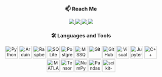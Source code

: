 <div align="center">

### 📫 Reach Me

<p>
  <a href="https://www.linkedin.com/in/esracesur4/" target="_blank">
    <img src="https://img.shields.io/badge/LinkedIn-blue?style=for-the-badge&logo=linkedin&logoColor=white"/>
  </a>

  <a href="https://medium.com/@esracesur20" target="_blank">
    <img src="https://img.shields.io/badge/Medium-12100E?style=for-the-badge&logo=medium&logoColor=white"/>
  </a>
  
  <a href="https://www.kaggle.com/esracesur0" target="_blank">
    <img src="https://img.shields.io/badge/Kaggle-20BEFF?style=for-the-badge&logo=kaggle&logoColor=white"/>
  </a>
  
  <a href="mailto:esracesur20@gmail.com" target="_blank">
    <img src="https://img.shields.io/badge/Email-D14836?style=for-the-badge&logo=gmail&logoColor=white"/>
  </a>

  
</p>

</div>


<div align="center">

### 🛠️ Languages and Tools


  <!-- Python -->
  <img src="https://cdn.jsdelivr.net/gh/devicons/devicon/icons/python/python-original.svg" height="40" alt="Python" />
  
  <!-- Arduino -->
  <img src="https://cdn.jsdelivr.net/gh/devicons/devicon/icons/arduino/arduino-original.svg" height="40" alt="Arduino" />

  <!-- Raspberry Pi -->
  <img src="https://cdn.jsdelivr.net/gh/devicons/devicon/icons/raspberrypi/raspberrypi-original.svg" height="40" alt="Raspberry Pi" />
  
  <!-- SQLite -->
  <img src="https://cdn.jsdelivr.net/gh/devicons/devicon/icons/sqlite/sqlite-original.svg" height="40" alt="SQLite" />

  <!-- PostgreSQL -->
  <img src="https://cdn.jsdelivr.net/gh/devicons/devicon/icons/postgresql/postgresql-original.svg" height="40" alt="PostgreSQL" />

  <!-- Microsoft SQL Server -->
  <img src="https://img.icons8.com/color/48/000000/microsoft-sql-server.png" height="40" alt="MSSQL" />

  <!-- Git -->
  <img src="https://cdn.jsdelivr.net/gh/devicons/devicon/icons/git/git-original.svg" height="40" alt="Git" />

  <!-- GitHub -->
  <img src="https://cdn.jsdelivr.net/gh/devicons/devicon/icons/github/github-original.svg" height="40" alt="GitHub" />

  <!-- VS Code -->
  <img src="https://cdn.jsdelivr.net/gh/devicons/devicon/icons/vscode/vscode-original.svg" height="40" alt="Visual Studio Code" />

  <!-- Jupyter Notebook -->
  <img src="https://cdn.jsdelivr.net/gh/devicons/devicon/icons/jupyter/jupyter-original.svg" height="40" alt="Jupyter Notebook" />

  <!-- C/C++ -->
  <img src="https://cdn.jsdelivr.net/gh/devicons/devicon/icons/cplusplus/cplusplus-original.svg" height="40" alt="C++" />

  <!-- MATLAB -->
  <img src="https://cdn.jsdelivr.net/gh/devicons/devicon/icons/matlab/matlab-original.svg" height="40" alt="MATLAB" />
  <!-- TensorFlow -->
  <img src="https://cdn.jsdelivr.net/gh/devicons/devicon/icons/tensorflow/tensorflow-original.svg" height="40" alt="TensorFlow" />

  <!-- NumPy -->
  <img src="https://cdn.jsdelivr.net/gh/devicons/devicon/icons/numpy/numpy-original.svg" height="40" alt="NumPy" />

  <!-- Pandas -->
  <img src="https://cdn.jsdelivr.net/gh/devicons/devicon/icons/pandas/pandas-original.svg" height="40" alt="Pandas" />

  <!-- Scikit-learn -->
  <img src="https://upload.wikimedia.org/wikipedia/commons/0/05/Scikit_learn_logo_small.svg" height="40" alt="scikit-learn" />


</div>
